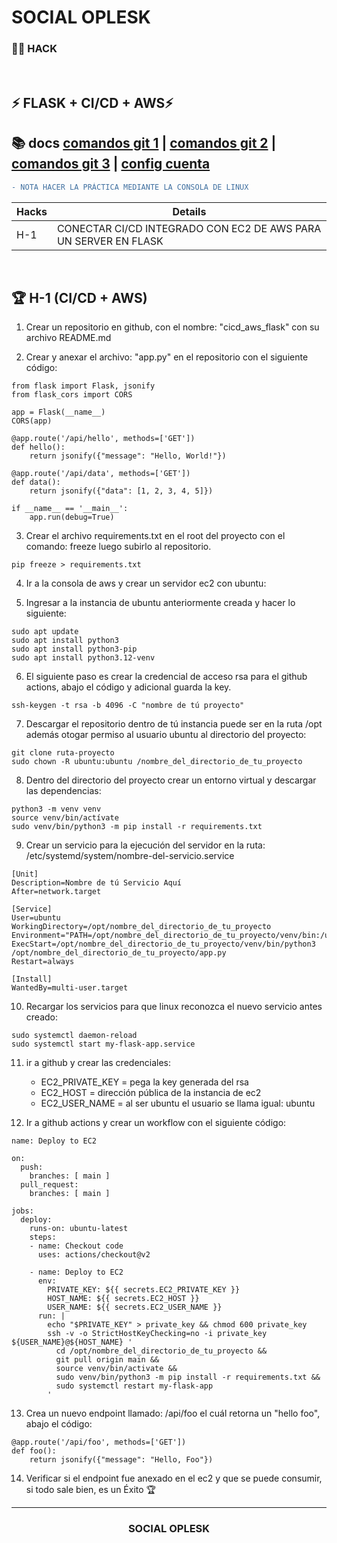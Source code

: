 # SOCIAL OPLESK
### 🏴‍☠️ HACK 
<br/>

## ⚡️ FLASK + CI/CD + AWS⚡️

📚 docs [comandos git 1](https://gist.github.com/dasdo/9ff71c5c0efa037441b6) | [comandos git 2](https://github.com/joshnh/Git-Commands/blob/master/READMEes.md) | [comandos git 3](https://confluence.atlassian.com/bitbucketserver/basic-git-commands-776639767.html) | [config cuenta](https://git-scm.com/book/es/v2/Inicio---Sobre-el-Control-de-Versiones-Configurando-Git-por-primera-vez) 
---

```diff
- NOTA HACER LA PRÁCTICA MEDIANTE LA CONSOLA DE LINUX
```
|Hacks | Details | 
|----------|---------|
| H-1      | CONECTAR CI/CD INTEGRADO CON EC2 DE AWS PARA UN SERVER EN FLASK |
<br/> 

## 🏆 H-1 (CI/CD + AWS)

1. Crear un repositorio en github, con el nombre: "cicd_aws_flask"
   con su archivo README.md

2. Crear y anexar el archivo: "app.py" en el repositorio con el siguiente código:
```
from flask import Flask, jsonify
from flask_cors import CORS

app = Flask(__name__)
CORS(app)

@app.route('/api/hello', methods=['GET'])
def hello():
    return jsonify({"message": "Hello, World!"})

@app.route('/api/data', methods=['GET'])
def data():
    return jsonify({"data": [1, 2, 3, 4, 5]})

if __name__ == '__main__':
    app.run(debug=True)
```

3. Crear el archivo requirements.txt en el root del proyecto con el comando: freeze
   luego subirlo al repositorio.
```
pip freeze > requirements.txt
```

4. Ir a la consola de aws y crear un servidor ec2 con ubuntu:

5. Ingresar a la instancia de ubuntu anteriormente creada y hacer lo siguiente: 
```
sudo apt update
sudo apt install python3
sudo apt install python3-pip
sudo apt install python3.12-venv
```

6. El siguiente paso es crear la credencial de acceso rsa para el github actions,
   abajo el código y adicional guarda la key.
```
ssh-keygen -t rsa -b 4096 -C "nombre de tú proyecto"
```

7. Descargar el repositorio dentro de tú instancia puede ser en la ruta /opt
   además otogar permiso al usuario ubuntu al directorio del proyecto:
```
git clone ruta-proyecto
sudo chown -R ubuntu:ubuntu /nombre_del_directorio_de_tu_proyecto
```

8. Dentro del directorio del proyecto crear un entorno virtual y descargar las dependencias:
```
python3 -m venv venv
source venv/bin/actívate
sudo venv/bin/python3 -m pip install -r requirements.txt
```

9. Crear un servicio para la ejecución del servidor en la ruta: /etc/systemd/system/nombre-del-servicio.service
```
[Unit]
Description=Nombre de tú Servicio Aquí
After=network.target

[Service]
User=ubuntu
WorkingDirectory=/opt/nombre_del_directorio_de_tu_proyecto
Environment="PATH=/opt/nombre_del_directorio_de_tu_proyecto/venv/bin:/usr/bin"
ExecStart=/opt/nombre_del_directorio_de_tu_proyecto/venv/bin/python3 /opt/nombre_del_directorio_de_tu_proyecto/app.py
Restart=always

[Install]
WantedBy=multi-user.target
```

10. Recargar los servicios para que linux reconozca el nuevo servicio antes creado:
```
sudo systemctl daemon-reload
sudo systemctl start my-flask-app.service 
```

11. ir a github y crear las credenciales:
    - EC2_PRIVATE_KEY = pega la key generada del rsa
    - EC2_HOST = dirección pública de la instancia de ec2
    - EC2_USER_NAME = al ser ubuntu el usuario se llama igual: ubuntu

12. Ir a github actions y crear un workflow con el siguiente código:
```
name: Deploy to EC2

on:
  push:
    branches: [ main ]
  pull_request:
    branches: [ main ]

jobs:
  deploy:
    runs-on: ubuntu-latest
    steps:
    - name: Checkout code
      uses: actions/checkout@v2

    - name: Deploy to EC2
      env:
        PRIVATE_KEY: ${{ secrets.EC2_PRIVATE_KEY }}
        HOST_NAME: ${{ secrets.EC2_HOST }}
        USER_NAME: ${{ secrets.EC2_USER_NAME }}
      run: |
        echo "$PRIVATE_KEY" > private_key && chmod 600 private_key
        ssh -v -o StrictHostKeyChecking=no -i private_key ${USER_NAME}@${HOST_NAME} '
          cd /opt/nombre_del_directorio_de_tu_proyecto &&
          git pull origin main &&
          source venv/bin/activate &&
          sudo venv/bin/python3 -m pip install -r requirements.txt &&
          sudo systemctl restart my-flask-app
        '
```

13. Crea un nuevo endpoint llamado: /api/foo el cuál retorna un "hello foo", abajo el código:
```
@app.route('/api/foo', methods=['GET'])
def foo():
    return jsonify({"message": "Hello, Foo"})
```

14. Verificar si el endpoint fue anexado en el ec2 y que se puede consumir, si todo sale bien, es un Éxito 🏆 

---
<h3 align="center">SOCIAL OPLESK</h3>
